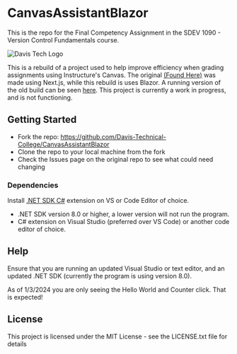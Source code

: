 # CanvasAssistantBlazor
This is the repo for the Final Competency Assignment in the SDEV 1090 - Version Control Fundamentals course.

![Davis Tech Logo](https://www.davistech.edu/media/tlmaw4xt/png-logo-horizontal_60.png)

This is a rebuild of a project used to help improve efficiency when grading assignments using Instructure's Canvas. The original [(Found Here)](https://github.com/cdmccauley/canvasser)
was made using Next.js, while this rebuild is uses Blazor. A running version of the old build can be seen [here](https://canvasser.vercel.app/).
This project is currently a work in progress, and is not functioning.

## Getting Started
- Fork the repo: https://github.com/Davis-Technical-College/CanvasAssistantBlazor
- Clone the repo to your local machine from the fork
- Check the Issues page on the original repo to see what could need changing

### Dependencies
Install [.NET SDK
C#](https://dotnet.microsoft.com/en-us/download) extension on VS or Code Editor of choice.
- .NET SDK version 8.0 or higher, a lower version will not run the program.
- C# extension on Visual Studio (preferred over VS Code) or another code editor of choice.

## Help

Ensure that you are running an updated Visual Studio or text editor, and an updated .NET SDK (currently the program is using version 8.0).

As of 1/3/2024 you are only seeing the Hello World and Counter click. That is expected!

## License

This project is licensed under the MIT License - see the LICENSE.txt file for details